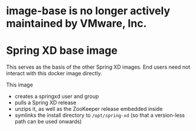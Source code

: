 # image-base is no longer actively maintained by VMware, Inc.

# Spring XD base image
This serves as the basis of the other Spring XD images. End users need not interact with
this docker image directly.

This image 

 * creates a springxd user and group
 * pulls a Spring XD release
 * unzips it, as well as the ZooKeeper release embedded inside
 * symlinks the install directory to `/opt/spring-xd` (so that a version-less path can be used onwards)
